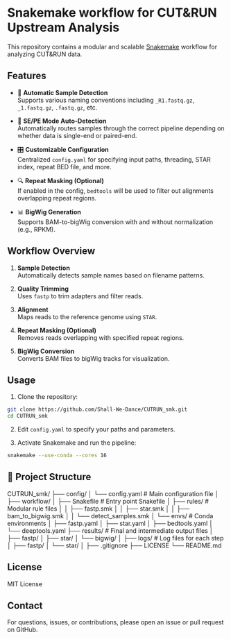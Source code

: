 # Snakemake workflow for CUT&RUN Upstream Analysis

This repository contains a modular and scalable [Snakemake](https://github.com/snakemake/snakemake) workflow for analyzing CUT&RUN data.

## Features

- 🧠 **Automatic Sample Detection**  
  Supports various naming conventions including `_R1.fastq.gz`, `_1.fastq.gz`, `.fastq.gz`, etc.

- 🔁 **SE/PE Mode Auto-Detection**  
  Automatically routes samples through the correct pipeline depending on whether data is single-end or paired-end.

- 🎛️ **Customizable Configuration**  
  Centralized `config.yaml` for specifying input paths, threading, STAR index, repeat BED file, and more.

- 🔍 **Repeat Masking (Optional)**  
  If enabled in the config, `bedtools` will be used to filter out alignments overlapping repeat regions.

- 📊 **BigWig Generation**  
  Supports BAM-to-bigWig conversion with and without normalization (e.g., RPKM).

## Workflow Overview

1. **Sample Detection**  
   Automatically detects sample names based on filename patterns.

2. **Quality Trimming**  
   Uses `fastp` to trim adapters and filter reads.

3. **Alignment**  
   Maps reads to the reference genome using `STAR`.

4. **Repeat Masking (Optional)**  
   Removes reads overlapping with specified repeat regions.

5. **BigWig Conversion**  
   Converts BAM files to bigWig tracks for visualization.

## Usage

1. Clone the repository:

```bash
git clone https://github.com/Shall-We-Dance/CUTRUN_smk.git
cd CUTRUN_smk
```

2. Edit `config.yaml` to specify your paths and parameters.

3. Activate Snakemake and run the pipeline:

```bash
snakemake --use-conda --cores 16
```

## 📁 Project Structure

CUTRUN_smk/
├── config/
│   └── config.yaml              # Main configuration file
│
├── workflow/
│   ├── Snakefile                # Entry point Snakefile
│   ├── rules/                   # Modular rule files
│   │   ├── fastp.smk
│   │   ├── star.smk
│   │   ├── bam_to_bigwig.smk
│   │   └── detect_samples.smk
│   └── envs/                    # Conda environments
│       ├── fastp.yaml
│       ├── star.yaml
│       ├── bedtools.yaml
│       └── deeptools.yaml
├── results/                     # Final and intermediate output files
│   ├── fastp/
│   ├── star/
│   └── bigwig/
│
├── logs/                        # Log files for each step
│   ├── fastp/
│   └── star/
│
├── .gitignore
├── LICENSE
└── README.md

## License

MIT License

## Contact

For questions, issues, or contributions, please open an issue or pull request on GitHub.
